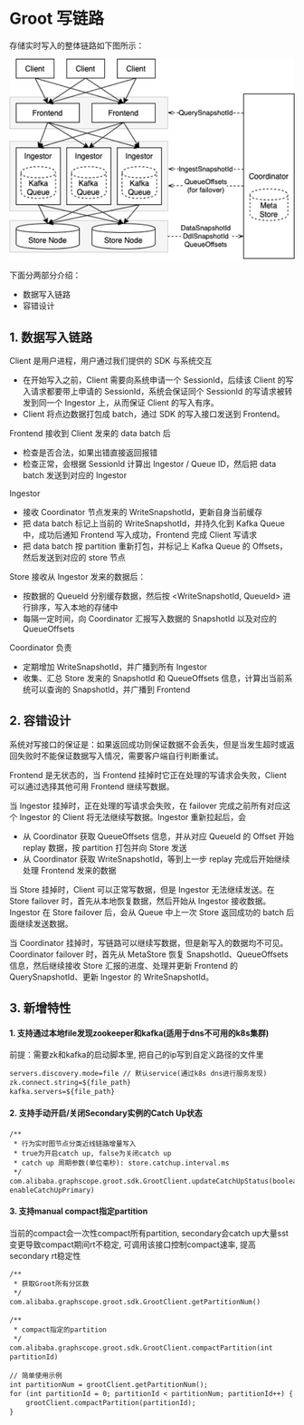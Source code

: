 # Groot 写链路

存储实时写入的整体链路如下图所示：

<img src="../../docs/images/groot.png" width="650" alt="groot">

下面分两部分介绍：
- 数据写入链路
- 容错设计

## 1. 数据写入链路

Client 是用户进程，用户通过我们提供的 SDK 与系统交互
- 在开始写入之前，Client 需要向系统申请一个 SessionId，后续该 Client 的写入请求都要带上申请的 SessionId，系统会保证同个 SessionId 的写请求被转发到同一个 Ingestor 上，从而保证 Client 的写入有序。
- Client 将点边数据打包成 batch，通过 SDK 的写入接口发送到 Frontend。


Frontend 接收到 Client 发来的 data batch 后
- 检查是否合法，如果出错直接返回报错
- 检查正常，会根据 SessionId 计算出 Ingestor / Queue ID，然后把 data batch 发送到对应的 Ingestor


Ingestor
- 接收 Coordinator 节点发来的 WriteSnapshotId，更新自身当前缓存
- 把 data batch 标记上当前的 WriteSnapshotId，并持久化到 Kafka Queue 中，成功后通知 Frontend 写入成功，Frontend 完成 Client 写请求
- 把 data batch 按 partition 重新打包，并标记上 Kafka Queue 的 Offsets，然后发送到对应的 store 节点


Store 接收从 Ingestor 发来的数据后：
- 按数据的 QueueId 分别缓存数据，然后按 <WriteSnapshotId, QueueId> 进行排序，写入本地的存储中
- 每隔一定时间，向 Coordinator 汇报写入数据的 SnapshotId 以及对应的 QueueOffsets


Coordinator 负责
- 定期增加 WriteSnapshotId，并广播到所有 Ingestor
- 收集、汇总 Store 发来的 SnapshotId 和 QueueOffsets 信息，计算出当前系统可以查询的 SnapshotId，并广播到 Frontend


## 2. 容错设计

系统对写接口的保证是：如果返回成功则保证数据不会丢失，但是当发生超时或返回失败时不能保证数据写入情况，需要客户端自行判断重试。


Frontend 是无状态的，当 Frontend 挂掉时它正在处理的写请求会失败，Client 可以通过选择其他可用 Frontend 继续写数据。


当 Ingestor 挂掉时，正在处理的写请求会失败，在 failover 完成之前所有对应这个 Ingestor 的 Client 将无法继续写数据。Ingestor 重新拉起后，会
- 从 Coordinator 获取 QueueOffsets 信息，并从对应 QueueId 的 Offset 开始 replay 数据，按 partition 打包并向 Store 发送
- 从 Coordinator 获取 WriteSnapshotId，等到上一步 replay 完成后开始继续处理 Frontend 发来的数据


当 Store 挂掉时，Client 可以正常写数据，但是 Ingestor 无法继续发送。在 Store failover 时，首先从本地恢复数据，然后开始从 Ingestor 接收数据。Ingestor 在 Store failover 后，会从 Queue 中上一次 Store 返回成功的 batch 后面继续发送数据。


当 Coordinator 挂掉时，写链路可以继续写数据，但是新写入的数据均不可见。Coordinator failover 时，首先从 MetaStore 恢复 SnapshotId、QueueOffsets 信息，然后继续接收 Store 汇报的进度、处理并更新 Frontend 的 QuerySnapshotId、更新 Ingestor 的 WriteSnapshotId。

## 3. 新增特性
#### 1. 支持通过本地file发现zookeeper和kafka(适用于dns不可用的k8s集群)
前提：需要zk和kafka的启动脚本里, 把自己的ip写到自定义路径的文件里
```
servers.discovery.mode=file // 默认service(通过k8s dns进行服务发现)
zk.connect.string=${file_path}
kafka.servers=${file_path}
```

#### 2. 支持手动开启/关闭Secondary实例的Catch Up状态
```
/**
 * 行为实时图节点分类近线链路增量写入
 * true为开启catch up, false为关闭catch up
 * catch up 周期参数(单位毫秒): store.catchup.interval.ms
 */
com.alibaba.graphscope.groot.sdk.GrootClient.updateCatchUpStatus(boolean enableCatchUpPrimary)
```

#### 3. 支持manual compact指定partition
当前的compact会一次性compact所有partition, secondary会catch up大量sst变更导致compact期间rt不稳定, 可调用该接口控制compact速率, 提高secondary rt稳定性
```
/**
 * 获取Groot所有分区数
 */
com.alibaba.graphscope.groot.sdk.GrootClient.getPartitionNum()

/**
 * compact指定的partition
 */
com.alibaba.graphscope.groot.sdk.GrootClient.compactPartition(int partitionId)

// 简单使用示例
int partitionNum = grootClient.getPartitionNum();
for (int partitionId = 0; partitionId < partitionNum; partitionId++) {
    grootClient.compactPartition(partitionId);
}
```